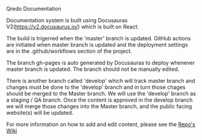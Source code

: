 Qredo Documentation

Documentation system is built using Docusauras V2(https://v2.docusaurus.io/) which is built on React. 

The build is trigerred when the 'master' branch is updated. GitHub actions are initiated when master branch is updated and the deployment settings are in the .github/workflows section of the project. 

The branch gh-pages is auto generated by Docusauras to deploy whenever master branch is updated. The branch should not be manually edited.

There is another branch called 'develop' which will track master branch and changes must be done to the 'develop' branch and in turn those chages should be merged to the Master branch. We will use the 'develop' branch as a staging / QA branch. Once the content is approved in the develop branch we will merge those changes into the Master branch, and the public facing website(s) will be updated.

For more information on how to add and edit content, please see the [Repo's Wiki](https://github.com/qredo/documentation/wiki)


